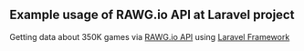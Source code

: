 ## Example usage of RAWG.io API at Laravel project

Getting data about 350K games via [RAWG.io API](https://rawg.io/apidocs "RAWG.io API") using [Laravel Framework](https://laravel.com/ "Laravel Framework")
